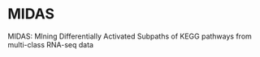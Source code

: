# MIDAS
MIDAS: MIning Differentially Activated Subpaths of KEGG pathways from multi-class RNA-seq data
